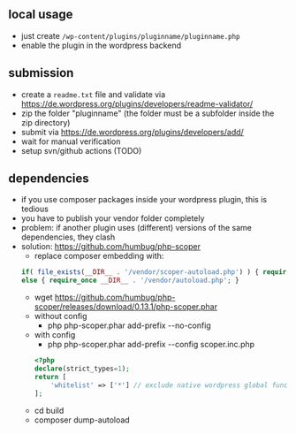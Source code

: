 ## local usage

- just create ```/wp-content/plugins/pluginname/pluginname.php```
- enable the plugin in the wordpress backend

## submission

- create a ```readme.txt``` file and validate via https://de.wordpress.org/plugins/developers/readme-validator/
- zip the folder "pluginname" (the folder must be a subfolder inside the zip directory)
- submit via https://de.wordpress.org/plugins/developers/add/
- wait for manual verification
- setup svn/github actions (TODO)

## dependencies

- if you use composer packages inside your wordpress plugin, this is tedious
- you have to publish your vendor folder completely
- problem: if another plugin uses (different) versions of the same dependencies, they clash
- solution: https://github.com/humbug/php-scoper
  - replace composer embedding with:
  ```php
  if( file_exists(__DIR__ . '/vendor/scoper-autoload.php') ) { require_once __DIR__ . '/vendor/scoper-autoload.php'; }
  else { require_once __DIR__ . '/vendor/autoload.php'; }
  ```
  - wget https://github.com/humbug/php-scoper/releases/download/0.13.1/php-scoper.phar
  - without config
    - php php-scoper.phar add-prefix --no-config
  - with config
    - php php-scoper.phar add-prefix  --config scoper.inc.php
    ```php
    <?php
	declare(strict_types=1);
    return [
    	'whitelist' => ['*'] // exclude native wordpress global functions
    ];
    ```
  - cd build
  - composer dump-autoload
  
 
  